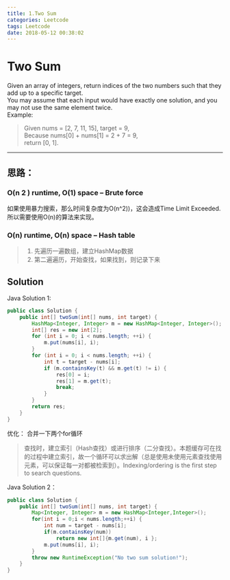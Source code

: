 ```yaml
---
title: 1.Two Sum
categories: Leetcode
tags: Leetcode
date: 2018-05-12 00:38:02
---
```


# Two Sum   
Given an array of integers, return indices of the two numbers such that they add up to a specific target.  
You may assume that each input would have exactly one solution, and you may not use the same element twice.  
Example:  
> Given nums = [2, 7, 11, 15], target = 9,  
> Because nums[0] + nums[1] = 2 + 7 = 9,  
> return [0, 1].  

***

## 思路：
### O(n 2 ) runtime, O(1) space – Brute force
如果使用暴力搜索，那么时间复杂度为O(n^2))，这会造成Time Limit Exceeded. 所以需要使用O(n)的算法来实现。  
### O(n) runtime, O(n) space – Hash table
> 1. 先遍历一遍数组，建立HashMap数据
> 2. 第二遍遍历，开始查找，如果找到，则记录下来

## Solution
Java Solution 1:    

```java  
public class Solution {
    public int[] twoSum(int[] nums, int target) {
        HashMap<Integer, Integer> m = new HashMap<Integer, Integer>();
        int[] res = new int[2];
        for (int i = 0; i < nums.length; ++i) {
            m.put(nums[i], i);
        }
        for (int i = 0; i < nums.length; ++i) {
            int t = target - nums[i];
            if (m.containsKey(t) && m.get(t) != i) {
                res[0] = i;
                res[1] = m.get(t);
                break;
            }
        }
        return res;
    }
}
```
优化： 合并一下两个for循环 
> 查找时，建立索引（Hash查找）或进行排序（二分查找）。本题缓存可在找的过程中建立索引，故一个循环可以求出解（总是使用未使用元素查找使用元素，可以保证每一对都被检索到）。Indexing/ordering is the first step to search questions.  
 
Java Solution 2：  
```java
public class Solution {
    public int[] twoSum(int[] nums, int target) {
        Map<Integer, Integer> m = new HashMap<Integer,Integer>();
        for(int i = 0;i < nums.length;++i) {
            int num = target - nums[i];
            if(m.containsKey(num))
                return new int[]{m.get(num), i };
            m.put(nums[i], i);
        }
        throw new RuntimeException("No two sum solution!");
    }
}
```



